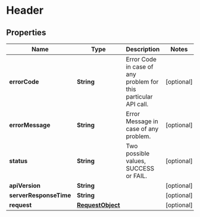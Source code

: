
# Header

## Properties
Name | Type | Description | Notes
------------ | ------------- | ------------- | -------------
**errorCode** | **String** | Error Code in case of any problem for this particular API call. |  [optional]
**errorMessage** | **String** | Error Message in case of any problem.  |  [optional]
**status** | **String** | Two possible values, SUCCESS or FAIL. |  [optional]
**apiVersion** | **String** |  |  [optional]
**serverResponseTime** | **String** |  |  [optional]
**request** | [**RequestObject**](RequestObject.md) |  |  [optional]



